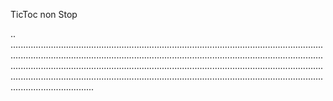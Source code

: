 TicToc non Stop

..
.................................................................................................................................................................................................................................................................................................................................................................................................................................................................................................................................................